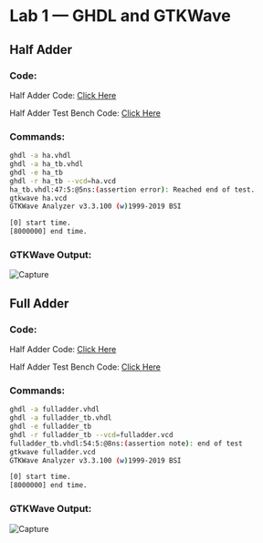 # Lab 1 — GHDL and GTKWave

## Half Adder
### Code:
Half Adder Code: [Click Here](https://github.com/jzeyher/EE322/blob/main/Lab%201/Ha.vhdl)

Half Adder Test Bench Code: [Click Here](https://github.com/jzeyher/EE322/blob/main/Lab%201/Ha_tb.vhdl)
### Commands:
```sh
ghdl -a ha.vhdl
ghdl -a ha_tb.vhdl
ghdl -e ha_tb
ghdl -r ha_tb --vcd=ha.vcd
ha_tb.vhdl:47:5:@5ns:(assertion error): Reached end of test.
gtkwave ha.vcd
GTKWave Analyzer v3.3.100 (w)1999-2019 BSI

[0] start time.
[8000000] end time.
```
### GTKWave Output:

![Capture](https://user-images.githubusercontent.com/98130028/229878780-992e4e20-3318-4bb4-9381-6ebd8744a813.PNG)

## Full Adder
### Code:
Half Adder Code: [Click Here](https://github.com/jzeyher/EE322/blob/main/Lab%201/fulladder.vhdl)

Half Adder Test Bench Code: [Click Here](https://github.com/jzeyher/EE322/blob/main/Lab%201/fulladder_tb.vhdl)
### Commands:
```sh
ghdl -a fulladder.vhdl
ghdl -a fulladder_tb.vhdl
ghdl -e fulladder_tb
ghdl -r fulladder_tb --vcd=fulladder.vcd
fulladder_tb.vhdl:54:5:@8ns:(assertion note): end of test
gtkwave fulladder.vcd
GTKWave Analyzer v3.3.100 (w)1999-2019 BSI

[0] start time.
[8000000] end time.
```
### GTKWave Output:

![Capture](https://user-images.githubusercontent.com/98130028/236345666-a247d562-f330-4226-a995-c7029cd1e9c6.PNG)
